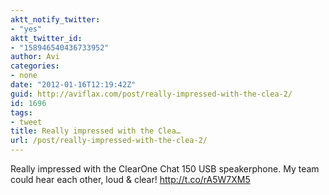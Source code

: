 ```yaml
---
aktt_notify_twitter:
- "yes"
aktt_twitter_id:
- "158946540436733952"
author: Avi
categories:
- none
date: "2012-01-16T12:19:42Z"
guid: http://aviflax.com/post/really-impressed-with-the-clea-2/
id: 1696
tags:
- tweet
title: Really impressed with the Clea…
url: /post/really-impressed-with-the-clea-2/
---
```

Really impressed with the ClearOne Chat 150 USB speakerphone. My team could hear each other, loud & clear! <a href="http://t.co/rA5W7XM5" rel="nofollow">http://t.co/rA5W7XM5</a>